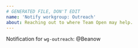 ```yaml
---
# GENERATED FILE, DON'T EDIT
name: 'Notify workgroup: Outreach'
about: Reaching out to where Team Open may help.
---
```



<!-- Write your message above here -->

Notification for `wg-outreach`:
@Beanow 
